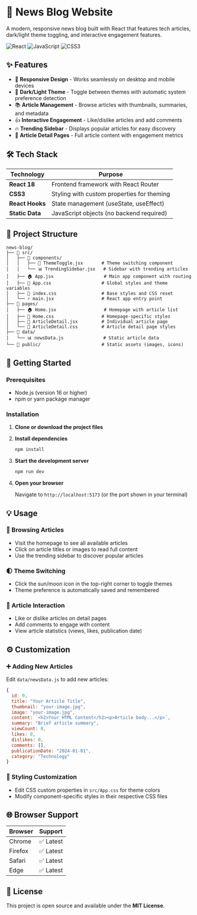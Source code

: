 # 📰 News Blog Website

A modern, responsive news blog built with React that features tech articles, dark/light theme toggling, and interactive engagement features.

![React](https://img.shields.io/badge/React-18-blue)
![JavaScript](https://img.shields.io/badge/JavaScript-ES6+-yellow)
![CSS3](https://img.shields.io/badge/CSS3-Responsive-green)

## ✨ Features

- 📱 **Responsive Design** - Works seamlessly on desktop and mobile devices
- 🌙 **Dark/Light Theme** - Toggle between themes with automatic system preference detection
- 📚 **Article Management** - Browse articles with thumbnails, summaries, and metadata
- 👍 **Interactive Engagement** - Like/dislike articles and add comments
- 🔥 **Trending Sidebar** - Displays popular articles for easy discovery
- 📖 **Article Detail Pages** - Full article content with engagement metrics

## 🛠️ Tech Stack

| Technology | Purpose |
|------------|---------|
| **React 18** | Frontend framework with React Router |
| **CSS3** | Styling with custom properties for theming |
| **React Hooks** | State management (useState, useEffect) |
| **Static Data** | JavaScript objects (no backend required) |

## 📁 Project Structure

```
news-blog/
├── 📂 src/
│   ├── 📂 components/
│   │   ├── 🎨 ThemeToggle.jsx       # Theme switching component
│   │   └── 📊 TrendingSidebar.jsx   # Sidebar with trending articles
│   ├── 🏠 App.jsx                   # Main app component with routing
│   ├── 🎨 App.css                   # Global styles and theme variables
│   ├── 🎨 index.css                 # Base styles and CSS reset
│   └── ⚡ main.jsx                  # React app entry point
├── 📂 pages/
│   ├── 🏠 Home.jsx                  # Homepage with article list
│   ├── 🎨 Home.css                  # Homepage-specific styles
│   ├── 📄 ArticleDetail.jsx         # Individual article page
│   └── 🎨 ArticleDetail.css         # Article detail page styles
├── 📂 data/
│   └── 📊 newsData.js               # Static article data
└── 📂 public/                       # Static assets (images, icons)
```

## 🚀 Getting Started

### Prerequisites

- Node.js (version 16 or higher)
- npm or yarn package manager

### Installation

1. **Clone or download the project files**

2. **Install dependencies**
   ```bash
   npm install
   ```

3. **Start the development server**
   ```bash
   npm run dev
   ```

4. **Open your browser**
   
   Navigate to `http://localhost:5173` (or the port shown in your terminal)

## 💡 Usage

### 📖 Browsing Articles
- Visit the homepage to see all available articles
- Click on article titles or images to read full content
- Use the trending sidebar to discover popular articles

### 🌓 Theme Switching
- Click the sun/moon icon in the top-right corner to toggle themes
- Theme preference is automatically saved and remembered

### 🎯 Article Interaction
- Like or dislike articles on detail pages
- Add comments to engage with content
- View article statistics (views, likes, publication date)

## ⚙️ Customization

### ➕ Adding New Articles

Edit `data/newsData.js` to add new articles:

```javascript
{
  id: 9,
  title: "Your Article Title",
  thumbnail: "your-image.jpg",
  image: "your-image.jpg",
  content: `<h2>Your HTML Content</h2><p>Article body...</p>`,
  summary: "Brief article summary",
  viewCount: 0,
  likes: 0,
  dislikes: 0,
  comments: [],
  publicationDate: "2024-01-01",
  category: "Technology"
}
```

### 🎨 Styling Customization
- Edit CSS custom properties in `src/App.css` for theme colors
- Modify component-specific styles in their respective CSS files

## 🌐 Browser Support

| Browser | Support |
|---------|---------|
| Chrome | ✅ Latest |
| Firefox | ✅ Latest |
| Safari | ✅ Latest |
| Edge | ✅ Latest |

## 📄 License

This project is open source and available under the **MIT License**.
